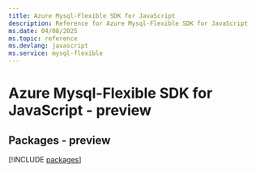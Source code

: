 ```yaml
---
title: Azure Mysql-Flexible SDK for JavaScript
description: Reference for Azure Mysql-Flexible SDK for JavaScript
ms.date: 04/08/2025
ms.topic: reference
ms.devlang: javascript
ms.service: mysql-flexible
---
```

# Azure Mysql-Flexible SDK for JavaScript - preview
## Packages - preview
[!INCLUDE [packages](mysql-flexible-index.md)]